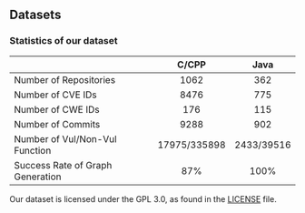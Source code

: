 ## Datasets




###  Statistics of our dataset

|                                  |      C/CPP     |      Java     |  
|----------------------------------|:--------------:|:-------------:|
| Number of Repositories           |      1062      |      362      | 
| Number of CVE IDs                |      8476      |      775      |    
| Number of CWE IDs                |      176       |      115      |   
| Number of Commits                |      9288      |      902      |   
| Number of Vul/Non-Vul Function   |  17975/335898  |  2433/39516   | 
| Success Rate of Graph Generation |      87%       |     100%      |    


Our dataset is licensed under the GPL 3.0, as found in the [LICENSE](LICENSE.txt) file.
